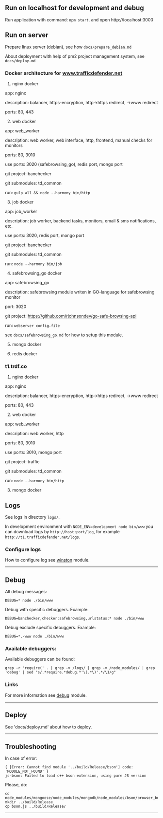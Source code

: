 ## Run on localhost for development and debug

Run application with command: `npm start`.
and open http://localhost:3000

## Run on server

Prepare linux server (debian),
see how `docs/prepare_debian.md`

About deployment with help of pm2 project management system,
see `docs/deploy.md`


### Docker architecture for www.trafficdefender.net

1. nginx docker

app: nginx

description: balancer, https-encryption, http->https redirect, ->www redirect

ports: 80, 443


2. web docker

app: web_worker

description: web worker, web interface, http, frontend, manual checks for monitors

ports: 80, 3010

use ports: 3020 (safebrowsing_go), redis port, mongo port

git project: banchecker

git submodules: td_common

run: `gulp all && node --harmony bin/http`


3. job docker

app: job_worker

description: job worker, backend tasks, monitors, email & sms notifications, etc.

use ports: 3020, redis port, mongo port

git project: banchecker

git submodules: td_common

run: `node --harmony bin/job`


4. safebrowsing_go docker

app: safebrowsing_go

description: safebrowsing module writen in GO-language for safebrowsing monitor

port: 3020

git project: https://github.com/rjohnsondev/go-safe-browsing-api

run: `webserver config.file`


see `docs/safebrowsing_go.md` for how to setup this module.


5. mongo docker

6. redis docker


### t1.trdf.co

1. nginx docker

app: nginx

description: balancer, https-encryption, http->https redirect, ->www redirect

ports: 80, 443


2. web docker

app: web_worker

description: web worker, http

ports: 80, 3010

use ports: 3010, mongo port

git project: traffic

git submodules: td_common

run: `node --harmony bin/http`

3. mongo docker


## Logs

See logs in directory `logs/`.

In development environment with `NODE_ENV=development node bin/www` you can
download logs by `http://host:port/log`, for example
`http://t1.trafficdefender.net/logs`.

### Configure logs

How to configure log see [winston](https://github.com/winstonjs/winston) module.

-----------------------

## Debug

All debug messages:

	DEBUG=* node ./bin/www

Debug with specific debuggers. Example:

	DEBUG=banchecker,checker:safebrowsing,urlstatus:* node ./bin/www

Debug exclude specific debuggers. Example:

	DEBUG=*,-www node ./bin/www

### Available debuggers:

Available debuggers can be found:

	grep -r 'require(' . | grep -v /logs/ | grep -v /node_modules/ | grep 'debug' | sed "s/.*require.*debug.*'\(.*\)'.*/\1/g"

### Links

For more information see [debug](https://github.com/visionmedia/debug) module.

-----------------------

## Deploy

See 'docs/deploy.md' about how to deploy.

-----------------------

## Troubleshooting

In case of error:

	{ [Error: Cannot find module '../build/Release/bson'] code: 'MODULE_NOT_FOUND' }
	js-bson: Failed to load c++ bson extension, using pure JS version

Please, do:

	cd node_modules/mongoose/node_modules/mongodb/node_modules/bson/browser_build
	mkdir ../build/Release
	cp bson.js ../build/Release/

-----------------------

